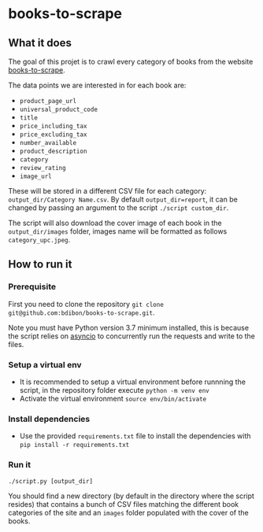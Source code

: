 # books-to-scrape

## What it does

The goal of this projet is to crawl every category of books from the website [books-to-scrape](https://books.toscrape.com/).

The data points we are interested in for each book are:

* `product_page_url`
* `universal_product_code`
* `title`
* `price_including_tax`
* `price_excluding_tax`
* `number_available`
* `product_description`
* `category`
* `review_rating`
* `image_url`

These will be stored in a different CSV file for each category: `output_dir/Category Name.csv`. By default `output_dir=report`, it can be changed by passing an argument to the script `./script custom_dir`.

The script will also download the cover image of each book in the `output_dir/images` folder, images name will be formatted as follows `category_upc.jpeg`.

## How to run it

### Prerequisite

First you need to clone the repository `git clone git@github.com:bdibon/books-to-scrape.git`.

Note you must have Python version 3.7 minimum installed, this is because the script relies on [asyncio](https://docs.python.org/3/library/asyncio.html) to concurrently run the requests and write to the files.

### Setup a virtual env

* It is recommended to setup a virtual environment before runnning the script, in the repository folder execute `python -m venv env`
* Activate the virtual environment `source env/bin/activate`

### Install dependencies

* Use the provided `requirements.txt` file to install the dependencies with `pip install -r requirements.txt`

### Run it

`./script.py [output_dir]`

You should find a new directory (by default in the directory where the script resides) that contains a bunch of CSV files matching the different book categories of the site and an `images` folder populated with the cover of the books.
